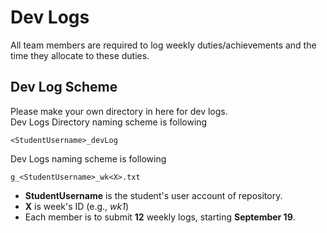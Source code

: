 # Dev Logs
All team members are required to log weekly duties/achievements and the time they allocate to these duties.

## Dev Log Scheme
Please make your own directory in here for dev logs.   
Dev Logs Directory naming scheme is following   

```
<StudentUsername>_devLog
```

Dev Logs naming scheme is following


```
g_<StudentUsername>_wk<X>.txt
```

- **StudentUsername** is the student's user account of repository.   
- **X** is week's ID (e.g., *wk1*)   
- Each member is to submit **12** weekly logs, starting **September 19**.   

